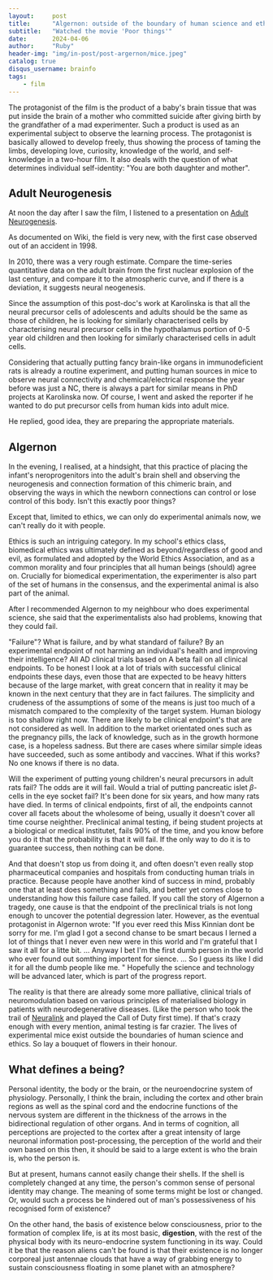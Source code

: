 ```yaml
---
layout:     post
title:      "Algernon: outside of the boundary of human science and ethics"
subtitle:   "Watched the movie 'Poor things'"
date:       2024-04-06
author:     "Ruby"
header-img: "img/in-post/post-argernon/mice.jpeg"
catalog: true
disqus_username: brainfo
tags:
    - film
---
```


The protagonist of the film is the product of a baby's brain tissue that was put inside the brain of a mother who committed suicide after giving birth by the grandfather of a mad experimenter. Such a product is used as an experimental subject to observe the learning process. The protagonist is basically allowed to develop freely, thus showing the process of taming the limbs, developing love, curiosity, knowledge of the world, and self-knowledge in a two-hour film. It also deals with the question of what determines individual self-identity: "You are both daughter and mother".

## Adult Neurogenesis

At noon the day after I saw the film, I listened to a presentation on [Adult Neurogenesis](https://en.wikipedia.org/wiki/Adult_neurogenesis).

As documented on Wiki, the field is very new, with the first case observed out of an accident in 1998.

In 2010, there was a very rough estimate. Compare the time-series quantitative data on the adult brain from the first nuclear explosion of the last century, and compare it to the atmospheric curve, and if there is a deviation, it suggests neural neogenesis.

Since the assumption of this post-doc's work at Karolinska is that all the neural precursor cells of adolescents and adults should be the same as those of children, he is looking for similarly characterised cells by characterising neural precursor cells in the hypothalamus portion of 0-5 year old children and then looking for similarly characterised cells in adult cells.

Considering that actually putting fancy brain-like organs in immunodeficient rats is already a routine experiment, and putting human sources in mice to observe neural connectivity and chemical/electrical response the year before was just a NC, there is always a part for similar means in PhD projects at Karolinska now. Of course, I went and asked the reporter if he wanted to do put precursor cells from human kids into adult mice.

He replied, good idea, they are preparing the appropriate materials.

## Algernon

In the evening, I realised, at a hindsight, that this practice of placing the infant's neroprogenitors into the adult's brain shell and observing the neurogenesis and connection formation of this chimeric brain, and observing the ways in which the newborn connections can control or lose control of this body. Isn't this exactly poor things?

Except that, limited to ethics, we can only do experimental animals now, we can't really do it with people.

Ethics is such an intriguing category. In my school's ethics class, biomedical ethics was ultimately defined as beyond/regardless of good and evil, as formulated and adopted by the World Ethics Association, and as a common morality and four principles that all human beings (should) agree on. Crucially for biomedical experimentation, the experimenter is also part of the set of humans in the consensus, and the experimental animal is also part of the animal.

After I recommended Algernon to my neighbour who does experimental science, she said that the experimentalists also had problems, knowing that they could fail.

"Failure"? What is failure, and by what standard of failure? By an experimental endpoint of not harming an individual's health and improving their intelligence? All AD clinical trials based on A beta fail on all clinical endpoints. To be honest I look at a lot of trials with successful clinical endpoints these days, even those that are expected to be heavy hitters because of the large market, with great concern that in reality it may be known in the next century that they are in fact failures. The simplicity and crudeness of the assumptions of some of the means is just too much of a mismatch compared to the complexity of the target system. Human biology is too shallow right now. There are likely to be clinical endpoint's that are not considered as well. In addition to the market orientated ones such as the pregnancy pills, the lack of knowledge, such as in the growth hormone case, is a hopeless sadness. But there are cases where similar simple ideas have succeeded, such as some antibody and vaccines. What if this works? No one knows if there is no data.

Will the experiment of putting young children's neural precursors in adult rats fail? The odds are it will fail. Would a trial of putting pancreatic islet $\beta$-cells in the eye socket fail? It's been done for six years, and how many rats have died. In terms of clinical endpoints, first of all, the endpoints cannot cover all facets about the wholesome of being, usually it doesn't cover all time course neighther. Preclinical animal testing, if being student projects at a biological or medical institutet, fails 90% of the time, and you know before you do it that the probability is that it will fail. If the only way to do it is to guarantee success, then nothing can be done.

And that doesn't stop us from doing it, and often doesn't even really stop pharmaceutical companies and hospitals from conducting human trials in practice. Because people have another kind of success in mind, probably one that at least does something and fails, and better yet comes close to understanding how this failure case failed. If you call the story of Algernon a tragedy, one cause is that the endpoint of the preclinical trials is not long enough to uncover the potential degression later. However, as the eventual protagonist in Algernon wrote: "If you ever reed this Miss Kinnian dont be sorry for me. I'm glad I got a second chanse to be smart becaus I lerned a lot of things that I never even new were in this world and I'm grateful that I saw it all for a litte bit. ... Anyway I bet I'm the first dumb person in the world who ever found out somthing importent for sience. ... So I guess its like I did it for all the dumb people like me. "
Hopefully the science and technology will be advanced later, which is part of the progress report.

The reality is that there are already some more palliative, clinical trials of neuromodulation based on various principles of materialised biology in patients with neurodegenerative diseases. (Like the person who took the trail of [Neuralink](https://neuralink.com/patient-registry/) and played the Call of Duty first time). If that's crazy enough with every mention, animal testing is far crazier. The lives of experimental mice exist outside the boundaries of human science and ethics.
So lay a bouquet of flowers in their honour.

## What defines a being?

Personal identity, the body or the brain, or the neuroendocrine system of physiology. Personally, I think the brain, including the cortex and other brain regions as well as the spinal cord and the endocrine functions of the nervous system are different in the thickness of the arrows in the bidirectional regulation of other organs. And in terms of cognition, all perceptions are projected to the cortex after a great intensity of large neuronal information post-processing, the perception of the world and their own based on this then, it should be said to a large extent is who the brain is, who the person is.

But at present, humans cannot easily change their shells. If the shell is completely changed at any time, the person's common sense of personal identity may change. The meaning of some terms might be lost or changed. Or, would such a process be hindered out of man's possessiveness of his recognised form of existence?

On the other hand, the basis of existence below consciousness, prior to the formation of complex life, is at its most basic, **digestion**, with the rest of the physical body with its neuro-endocrine system functioning in its way. Could it be that the reason aliens can't be found is that their existence is no longer corporeal just antennae clouds that have a way of grabbing energy to sustain consciousness floating in some planet with an atmosphere?

